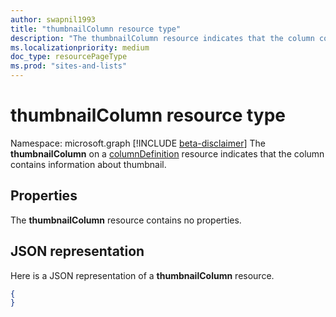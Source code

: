 ```yaml
---
author: swapnil1993
title: "thumbnailColumn resource type"
description: "The thumbnailColumn resource indicates that the column contains information about thumbnail."
ms.localizationpriority: medium
doc_type: resourcePageType
ms.prod: "sites-and-lists"
---
```

# thumbnailColumn resource type

Namespace: microsoft.graph
[!INCLUDE [beta-disclaimer](../../includes/beta-disclaimer.md)]
The **thumbnailColumn** on a [columnDefinition](columnDefinition.md) resource indicates that the column contains information about thumbnail.

## Properties

The **thumbnailColumn** resource contains no properties.

## JSON representation

Here is a JSON representation of a **thumbnailColumn** resource.
<!-- { "blockType": "resource", "@odata.type": "microsoft.graph.thumbnailColumn" } -->

```json
{
}
```

